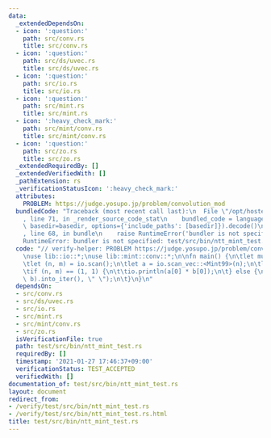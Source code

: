```yaml
---
data:
  _extendedDependsOn:
  - icon: ':question:'
    path: src/conv.rs
    title: src/conv.rs
  - icon: ':question:'
    path: src/ds/uvec.rs
    title: src/ds/uvec.rs
  - icon: ':question:'
    path: src/io.rs
    title: src/io.rs
  - icon: ':question:'
    path: src/mint.rs
    title: src/mint.rs
  - icon: ':heavy_check_mark:'
    path: src/mint/conv.rs
    title: src/mint/conv.rs
  - icon: ':question:'
    path: src/zo.rs
    title: src/zo.rs
  _extendedRequiredBy: []
  _extendedVerifiedWith: []
  _pathExtension: rs
  _verificationStatusIcon: ':heavy_check_mark:'
  attributes:
    PROBLEM: https://judge.yosupo.jp/problem/convolution_mod
  bundledCode: "Traceback (most recent call last):\n  File \"/opt/hostedtoolcache/Python/3.9.1/x64/lib/python3.9/site-packages/onlinejudge_verify/documentation/build.py\"\
    , line 71, in _render_source_code_stat\n    bundled_code = language.bundle(stat.path,\
    \ basedir=basedir, options={'include_paths': [basedir]}).decode()\n  File \"/opt/hostedtoolcache/Python/3.9.1/x64/lib/python3.9/site-packages/onlinejudge_verify/languages/user_defined.py\"\
    , line 68, in bundle\n    raise RuntimeError('bundler is not specified: {}'.format(path.as_posix()))\n\
    RuntimeError: bundler is not specified: test/src/bin/ntt_mint_test.rs\n"
  code: "// verify-helper: PROBLEM https://judge.yosupo.jp/problem/convolution_mod\n\
    \nuse lib::io::*;\nuse lib::mint::conv::*;\n\nfn main() {\n\tlet mut io = IO::new();\n\
    \tlet (n, m) = io.scan();\n\tlet a = io.scan_vec::<Mint99>(n);\n\tlet b = io.scan_vec::<Mint99>(m);\n\
    \tif (n, m) == (1, 1) {\n\t\tio.println(a[0] * b[0]);\n\t} else {\n\t\tio.iterln(Conv::conv(a,\
    \ b).into_iter(), \" \");\n\t}\n}\n"
  dependsOn:
  - src/conv.rs
  - src/ds/uvec.rs
  - src/io.rs
  - src/mint.rs
  - src/mint/conv.rs
  - src/zo.rs
  isVerificationFile: true
  path: test/src/bin/ntt_mint_test.rs
  requiredBy: []
  timestamp: '2021-01-27 17:46:37+09:00'
  verificationStatus: TEST_ACCEPTED
  verifiedWith: []
documentation_of: test/src/bin/ntt_mint_test.rs
layout: document
redirect_from:
- /verify/test/src/bin/ntt_mint_test.rs
- /verify/test/src/bin/ntt_mint_test.rs.html
title: test/src/bin/ntt_mint_test.rs
---
```

